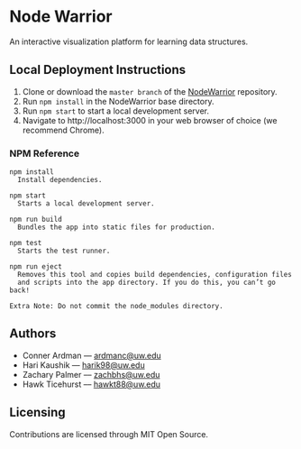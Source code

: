 # Node Warrior

An interactive visualization platform for learning data structures.

## Local Deployment Instructions

1. Clone or download the `master branch` of the [NodeWarrior](https://github.com/harik98/NodeWarrior/tree/master) repository.
2. Run `npm install` in the NodeWarrior base directory.
3. Run `npm start` to start a local development server. 
4. Navigate to http://localhost:3000 in your web browser of choice (we recommend Chrome).

### NPM Reference
```
npm install
  Install dependencies.

npm start
  Starts a local development server.

npm run build
  Bundles the app into static files for production.

npm test
  Starts the test runner.

npm run eject
  Removes this tool and copies build dependencies, configuration files
  and scripts into the app directory. If you do this, you can’t go back!

Extra Note: Do not commit the node_modules directory.
```

## Authors
* Conner Ardman –– [ardmanc@uw.edu](mailto:ardmanc@uw.edu)
* Hari Kaushik –– [harik98@uw.edu](mailto:harik98@uw.edu)
* Zachary Palmer –– [zachbhs@uw.edu](mailto:zachbhs@uw.edu)
* Hawk Ticehurst –– [hawkt88@uw.edu](mailto:hawkt88@uw.edu)

## Licensing
Contributions are licensed through MIT Open Source.